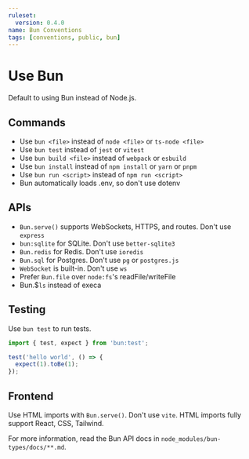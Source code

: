 ```yaml
---
ruleset:
  version: 0.4.0
name: Bun Conventions
tags: [conventions, public, bun]
---
```


# Use Bun

Default to using Bun instead of Node.js.

## Commands

- Use `bun <file>` instead of `node <file>` or `ts-node <file>`
- Use `bun test` instead of `jest` or `vitest`
- Use `bun build <file>` instead of `webpack` or `esbuild`
- Use `bun install` instead of `npm install` or `yarn` or `pnpm`
- Use `bun run <script>` instead of `npm run <script>`
- Bun automatically loads .env, so don't use dotenv

## APIs

- `Bun.serve()` supports WebSockets, HTTPS, and routes. Don't use `express`
- `bun:sqlite` for SQLite. Don't use `better-sqlite3`
- `Bun.redis` for Redis. Don't use `ioredis`
- `Bun.sql` for Postgres. Don't use `pg` or `postgres.js`
- `WebSocket` is built-in. Don't use `ws`
- Prefer `Bun.file` over `node:fs`'s readFile/writeFile
- Bun.$`ls` instead of execa

## Testing

Use `bun test` to run tests.

```ts
import { test, expect } from 'bun:test';

test('hello world', () => {
  expect(1).toBe(1);
});
```

## Frontend

Use HTML imports with `Bun.serve()`. Don't use `vite`. HTML imports fully support React, CSS, Tailwind.

For more information, read the Bun API docs in `node_modules/bun-types/docs/**.md`.
